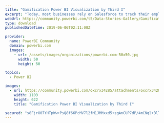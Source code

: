 ```yaml
---
title: "Gamification Power BI Visualization by Third I"
excerpt: "Today, most businesses rely on Salesforce to track their employee activity, pipelines, and revenue. While they’re able to monitor their progress and"
webUrl: https://community.powerbi.com/t5/Data-Stories-Gallery/Gamification-Power-BI-Visualization-by-Third-I/m-p/708390
type: download
publishedDateTime: 2019-06-06T02:11:00Z

provider:
  name: PowerBI Community
  domain: powerbi.com
  images:
    - url: /assets/images/organizations/powerbi.com-50x50.jpg
      width: 50
      height: 50

topics:
  - Power BI

images:
  - url: https://community.powerbi.com/oxcrx34285/attachments/oxcrx34285/DataStoriesGallery/2655/1/Third%20I_Power%20BI_Gamification_Report_Thumbnail.PNG
    width: 1103
    height: 622
    title: "Gamification Power BI Visualization by Third I"

secured: "s8FjrO07YHTpWw+PsQ8f66PcMV7l2fM1JMMxxd5+zgAnCUP7dP/4mCNql+BlTE/2MS00xGL8F87T5/FO4uNEal6KKGeh9GkmkDMcBC12R5UDt9oKSPod78TIqX9E2Sn3YjGjrtGilDFBOqQjjP3H/u3rSTL8JFdItZQZA21xCbFsKqi3NKZOPdhEeQN+dk57NkDoLlbTdGICqbZx9n/mXYSTpCDfX+PnOMFhI3JGOi6h4ML0NEnXrBRJXw/Z9nAgByVDd8gUP1CQNFJCjYA8uqG4OBT6YbhIWyq19gshAyrsOC5V3npEFS+eaJ3ULpjo6eRieBPAMtDyn0+uJfbQDXogOzfSPgp+TLjEisXTC8/Kz/GeXDTrw9Z9K1dJo+l/;lFjlYJNQgWkJjiy9qJvtAQ=="
---
```


